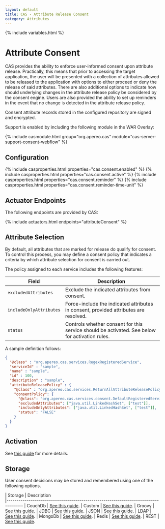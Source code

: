 ```yaml
---
layout: default
title: CAS - Attribute Release Consent
category: Attributes
---
```


{% include variables.html %}

# Attribute Consent

CAS provides the ability to enforce user-informed consent upon attribute release. Practically, this 
means that prior to accessing the target application, the user will be presented with a 
collection of attributes allowed to be released to the application with 
options to either proceed or deny the release of said attributes. There are also additional options to 
indicate how should underlying changes in the attribute release policy be considered by the consent 
engine. Users are also provided the ability to set up reminders in the event 
that no change is detected in the attribute release policy.

Consent attribute records stored in the configured repository are signed and encrypted.

Support is enabled by including the following module in the WAR Overlay:

{% include casmodule.html group="org.apereo.cas" module="cas-server-support-consent-webflow" %}

## Configuration

{% include casproperties.html properties="cas.consent.enabled" %}
{% include casproperties.html properties="cas.consent.active" %}
{% include casproperties.html properties="cas.consent.reminder" %}
{% include casproperties.html properties="cas.consent.reminder-time-unit" %}

## Actuator Endpoints
      
The following endpoints are provided by CAS:

{% include actuators.html endpoints="attributeConsent" %}

## Attribute Selection

By default, all attributes that are marked for release do qualify for consent. To control this process, you 
may define a consent policy that indicates a criteria by which attribute selection for consent is carried out.

The policy assigned to each service includes the following features:

| Field                      | Description
|----------------------------|---------------------------------------------------------------------------------------
| `excludedAttributes`       | Exclude the indicated attributes from consent.
| `includeOnlyAttributes`    | Force-include the indicated attributes in consent, provided attributes are resolved.
| `status`                   | Controls whether consent for this service should be activated. See below for activation rules.

A sample definition follows:

```json
{
  "@class" : "org.apereo.cas.services.RegexRegisteredService",
  "serviceId" : "sample",
  "name" : "sample",
  "id" : 100,
  "description" : "sample",
  "attributeReleasePolicy" : {
    "@class" : "org.apereo.cas.services.ReturnAllAttributeReleasePolicy",
    "consentPolicy": {
      "@class": "org.apereo.cas.services.consent.DefaultRegisteredServiceConsentPolicy",
      "excludedAttributes": ["java.util.LinkedHashSet", ["test"]],
      "includeOnlyAttributes": ["java.util.LinkedHashSet", ["test"]],
      "status": "FALSE"
    }
  }
}
```

## Activation

See [this guide](Attribute-Release-Consent-Activation.html) for more details.

## Storage

User consent decisions may be stored and remembered using one of the following options.

| Storage          | Description                                         
|--------------------------------------------------------------------------------------
| CouchDb          | [See this guide](Attribute-Release-Consent-Storage-CouchDb.html).
| Custom           | [See this guide](Attribute-Release-Consent-Storage-Custom.html).
| Groovy           | [See this guide](Attribute-Release-Consent-Storage-Groovy.html).
| JDBC             | [See this guide](Attribute-Release-Consent-Storage-JDBC.html).
| JSON             | [See this guide](Attribute-Release-Consent-Storage-JSON.html).
| LDAP             | [See this guide](Attribute-Release-Consent-Storage-LDAP.html).
| MongoDb          | [See this guide](Attribute-Release-Consent-Storage-MongoDb.html).
| Redis            | [See this guide](Attribute-Release-Consent-Storage-Redis.html).
| REST             | [See this guide](Attribute-Release-Consent-Storage-REST.html).
